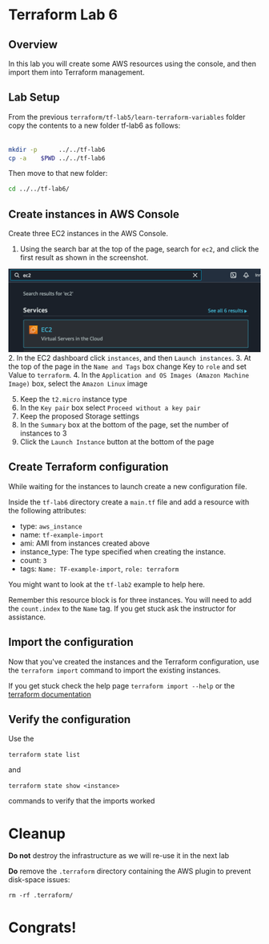 # Terraform Lab 6

## Overview
In this lab you will create some AWS resources using the console, and then import them into Terraform management. 

## Lab Setup

From the previous ```terraform/tf-lab5/learn-terraform-variables``` folder copy the contents to a new folder tf-lab6 as follows:

```sh

mkdir -p      ../../tf-lab6
cp -a    $PWD ../../tf-lab6
```

Then move to that new folder:

```sh
cd ../../tf-lab6/
```



## Create instances in AWS Console
Create three EC2 instances in the AWS Console. 

1. Using the search bar at the top of the page, search for `ec2`, and click the first result as shown in the screenshot. 

![ec2 search](images/ec2_search.png)
2. In the EC2 dashboard click `instances`, and then `Launch instances`. 
3. At the top of the page in the ```Name and Tags``` box change Key to ```role``` and set Value to ```terraform```.
4. In the ```Application and OS Images (Amazon Machine Image)``` box, select the ```Amazon Linux``` image
<!-- ![aws-ami](images/aws_ami.png) -->

5. Keep the ```t2.micro``` instance type
6. In the ```Key pair``` box select ```Proceed without a key pair```
7. Keep the proposed Storage settings
8. In the ```Summary``` box at the bottom of the page, set the number of instances to 3
9. Click the ```Launch Instance``` button at the bottom of the page

## Create Terraform configuration 
While waiting for the instances to launch create a new configuration file. 

Inside the ```tf-lab6``` directory create a `main.tf` file and add a resource with the following attributes:
- type: `aws_instance`
- name: `tf-example-import`
- ami: AMI from instances created above
- instance_type: The type specified when creating the instance.
- count: `3`
- tags: `Name: TF-example-import`, `role: terraform`

You might want to look at the ```tf-lab2``` example to help here.

Remember this resource block is for three instances. You will need to add the `count.index` to the `Name` tag. If you get stuck ask the instructor for assistance.

## Import the configuration 
Now that you've created the instances and the Terraform configuration, use the `terraform import` command to import the existing instances. 

If you get stuck check the help page `terraform import --help` or the [terraform documentation](https://www.terraform.io/docs/cli/import/index.html)

## Verify the configuration 

Use the

```terraform state list```

and 

```terraform state show <instance>```

commands to verify that the imports worked

# Cleanup

**Do not** destroy the infrastructure as we will re-use it in the next lab

**Do** remove the ```.terraform``` directory containing the AWS plugin to prevent disk-space issues:
```
rm -rf .terraform/
```

# Congrats!



